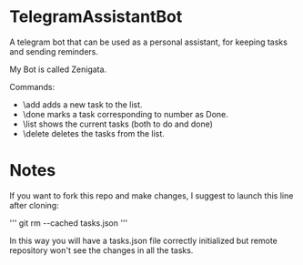 # TelegramAssistantBot
A telegram bot that can be used as a personal assistant, for keeping tasks and sending reminders.

My Bot is called Zenigata.

Commands:
- \add <Task> adds a new task to the list.
- \done <number> marks a task corresponding to number as Done.
- \list shows the current tasks (both to do and done)
- \delete <number> deletes the tasks from the list.

# Notes

If you want to fork this repo and make changes, I suggest to launch this line after cloning:

'''
git rm --cached tasks.json
'''

In this way you will have a tasks.json file correctly initialized but remote repository won't see the changes in all the tasks.


